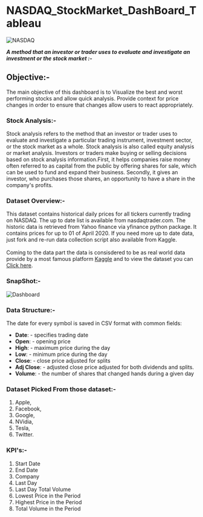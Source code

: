 # NASDAQ_StockMarket_DashBoard_Tableau
![NASDAQ](https://github.com/SFutureAnalyst/StockMarket_DashBoard_Tableau/assets/146059342/867884e8-dd77-4ee5-9556-d2e9f79566e8)

_**A method that an investor or trader uses to evaluate and investigate an investment or the stock market :-**_

## Objective:-
The main objective of this dashboard is to Visualize the best and worst performing stocks and allow quick analysis. Provide context for price changes in order to ensure that changes allow users to react appropriately.

### Stock Analysis:-

Stock analysis refers to the method that an investor or trader uses to evaluate and investigate a particular trading instrument, investment sector, or the stock market as a whole. Stock analysis is also called equity analysis or market analysis. Investors or traders make buying or selling decisions based on stock analysis information.First, it helps companies raise money often referred to as capital from the public by offering shares for sale, which can be used to fund and expand their business. Secondly, it gives an investor, who purchases those shares, an opportunity to have a share in the company's profits.

### Dataset Overview:-
This dataset contains historical daily prices for all tickers currently trading on NASDAQ. The up to date list is available from nasdaqtrader.com. The historic data is retrieved from Yahoo finance via yfinance python package.
It contains prices for up to 01 of April 2020. If you need more up to date data, just fork and re-run data collection script also available from Kaggle.<br>
<br>Coming to the data part the data is consisdered to be as real world data provide by a most famous platform [Kaggle](https://www.kaggle.com/) and to view the dataset you can [Click here](https://www.kaggle.com/datasets/jacksoncrow/stock-market-dataset).


### SnapShot:-
![Dashboard](https://github.com/SFutureAnalyst/StockMarket_DashBoard_Tableau/assets/146059342/c4626477-f2fa-4630-9873-e8c280142494)


### Data Structure:-
The date for every symbol is saved in CSV format with common fields:<br>

* __Date__: - specifies trading date
* __Open__: - opening price
* __High__: - maximum price during the day
* __Low__: - minimum price during the day
* __Close__: - close price adjusted for splits
* __Adj Close__: - adjusted close price adjusted for both dividends and splits.
* __Volume__: - the number of shares that changed hands during a given day

### Dataset Picked From those dataset:-
1. Apple,
2. Facebook,
3. Google,
4. NVidia,
5. Tesla,
6. Twitter.

### KPI's:-
1. Start Date
2. End Date
3. Company
4. Last Day
5. Last Day Total Volume
6. Lowest Price in the Period
7. Highest Price in the Period
8. Total Volume in the Period




